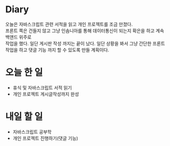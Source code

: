 # Diary

오늘은 자바스크립트 관련 서적을 읽고 개인 프로젝트를 조금 만졌다.<br/>
프론트 쪽은 건들지 않고 그냥 인솜니아를 통해 데이터통신이 되는지 확은을 하고 계속 백앤드 위주로<br/>
작업을 했다. 일단 게시판 작성 까지는 끝이 났다. 일단 상황을 봐서 그냥 간단한 프론트 작업을 하고 댓글 기능 까지 할 수 있도록 만들 계획이다.

# 오늘 한 일

* 휴식 및 자바스크립트 서적 읽기
* 개인 프로젝트 게시글작성까지 완성

# 내일 할 일

* 자바스크립트 공부학
* 개인 프로젝트 진행하기(댓글 기능)
